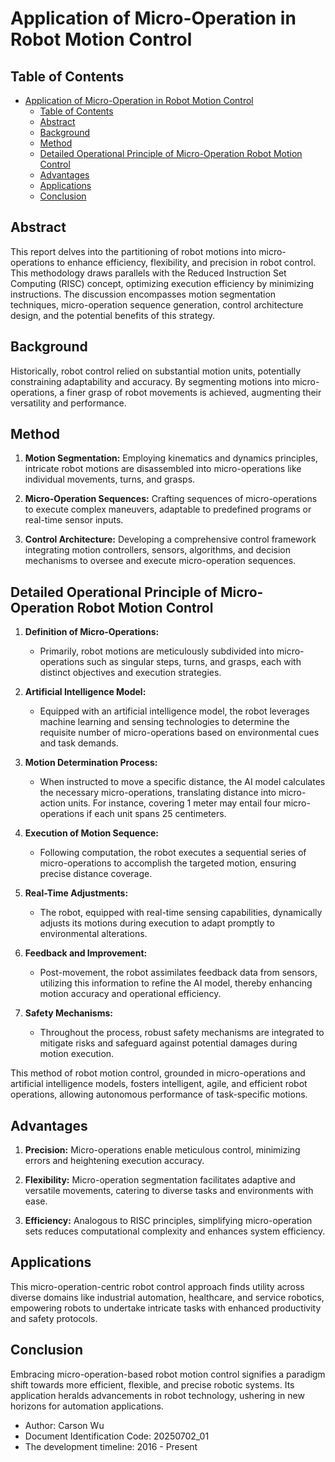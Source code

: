 # Application of Micro-Operation in Robot Motion Control

## Table of Contents
- [Application of Micro-Operation in Robot Motion Control](#application-of-micro-operation-in-robot-motion-control)
  - [Table of Contents](#table-of-contents)
  - [Abstract](#abstract)
  - [Background](#background)
  - [Method](#method)
  - [Detailed Operational Principle of Micro-Operation Robot Motion Control](#detailed-operational-principle-of-micro-operation-robot-motion-control)
  - [Advantages](#advantages)
  - [Applications](#applications)
  - [Conclusion](#conclusion)

## Abstract

This report delves into the partitioning of robot motions into micro-operations to enhance efficiency, flexibility, and precision in robot control. This methodology draws parallels with the Reduced Instruction Set Computing (RISC) concept, optimizing execution efficiency by minimizing instructions. The discussion encompasses motion segmentation techniques, micro-operation sequence generation, control architecture design, and the potential benefits of this strategy.

## Background

Historically, robot control relied on substantial motion units, potentially constraining adaptability and accuracy. By segmenting motions into micro-operations, a finer grasp of robot movements is achieved, augmenting their versatility and performance.

## Method

1. **Motion Segmentation:** Employing kinematics and dynamics principles, intricate robot motions are disassembled into micro-operations like individual movements, turns, and grasps.
   
2. **Micro-Operation Sequences:** Crafting sequences of micro-operations to execute complex maneuvers, adaptable to predefined programs or real-time sensor inputs.
   
3. **Control Architecture:** Developing a comprehensive control framework integrating motion controllers, sensors, algorithms, and decision mechanisms to oversee and execute micro-operation sequences.

## Detailed Operational Principle of Micro-Operation Robot Motion Control

1. **Definition of Micro-Operations:**
   - Primarily, robot motions are meticulously subdivided into micro-operations such as singular steps, turns, and grasps, each with distinct objectives and execution strategies.

2. **Artificial Intelligence Model:**
   - Equipped with an artificial intelligence model, the robot leverages machine learning and sensing technologies to determine the requisite number of micro-operations based on environmental cues and task demands.

3. **Motion Determination Process:**
   - When instructed to move a specific distance, the AI model calculates the necessary micro-operations, translating distance into micro-action units. For instance, covering 1 meter may entail four micro-operations if each unit spans 25 centimeters.

4. **Execution of Motion Sequence:**
   - Following computation, the robot executes a sequential series of micro-operations to accomplish the targeted motion, ensuring precise distance coverage.

5. **Real-Time Adjustments:**
   - The robot, equipped with real-time sensing capabilities, dynamically adjusts its motions during execution to adapt promptly to environmental alterations.

6. **Feedback and Improvement:**
   - Post-movement, the robot assimilates feedback data from sensors, utilizing this information to refine the AI model, thereby enhancing motion accuracy and operational efficiency.

7. **Safety Mechanisms:**
   - Throughout the process, robust safety mechanisms are integrated to mitigate risks and safeguard against potential damages during motion execution.

This method of robot motion control, grounded in micro-operations and artificial intelligence models, fosters intelligent, agile, and efficient robot operations, allowing autonomous performance of task-specific motions.

## Advantages

1. **Precision:** Micro-operations enable meticulous control, minimizing errors and heightening execution accuracy.
   
2. **Flexibility:** Micro-operation segmentation facilitates adaptive and versatile movements, catering to diverse tasks and environments with ease.
   
3. **Efficiency:** Analogous to RISC principles, simplifying micro-operation sets reduces computational complexity and enhances system efficiency.

## Applications

This micro-operation-centric robot control approach finds utility across diverse domains like industrial automation, healthcare, and service robotics, empowering robots to undertake intricate tasks with enhanced productivity and safety protocols.

## Conclusion

Embracing micro-operation-based robot motion control signifies a paradigm shift towards more efficient, flexible, and precise robotic systems. Its application heralds advancements in robot technology, ushering in new horizons for automation applications.

- Author: Carson Wu
- Document Identification Code: 20250702_01
- The development timeline: 2016 - Present

